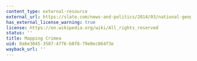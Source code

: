 ```yaml
---
content_type: external-resource
external_url: https://slate.com/news-and-politics/2014/03/national-geographic-maps-crimea-as-russian-maps-can-determine-destiny.html
has_external_license_warning: true
license: https://en.wikipedia.org/wiki/All_rights_reserved
status: ''
title: Mapping Crimea
uid: 0a6e3045-3587-4776-b8f8-79e8ec864f3e
wayback_url: ''
---
```

